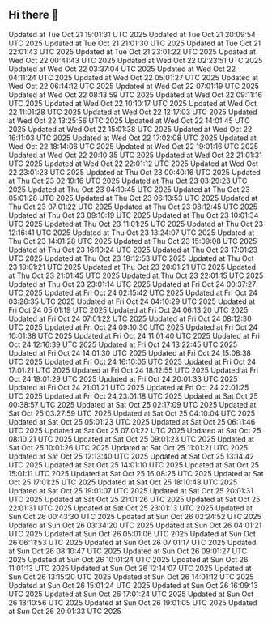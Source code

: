## Hi there 👋

<!--
**0prescu/0prescu** is a ✨ _special_ ✨ repository because its `README.md` (this file) appears on your GitHub profile.

Here are some ideas to get you started:

- 🔭 I’m currently working on ...
- 🌱 I’m currently learning ...
- 👯 I’m looking to collaborate on ...
- 🤔 I’m looking for help with ...
- 💬 Ask me about ...
- 📫 How to reach me: ...
- 😄 Pronouns: ...
- ⚡ Fun fact: ...
-->
Updated at Tue Oct 21 19:01:31 UTC 2025
Updated at Tue Oct 21 20:09:54 UTC 2025
Updated at Tue Oct 21 21:01:30 UTC 2025
Updated at Tue Oct 21 22:01:43 UTC 2025
Updated at Tue Oct 21 23:01:22 UTC 2025
Updated at Wed Oct 22 00:41:43 UTC 2025
Updated at Wed Oct 22 02:23:51 UTC 2025
Updated at Wed Oct 22 03:37:04 UTC 2025
Updated at Wed Oct 22 04:11:24 UTC 2025
Updated at Wed Oct 22 05:01:27 UTC 2025
Updated at Wed Oct 22 06:14:12 UTC 2025
Updated at Wed Oct 22 07:01:19 UTC 2025
Updated at Wed Oct 22 08:13:59 UTC 2025
Updated at Wed Oct 22 09:11:16 UTC 2025
Updated at Wed Oct 22 10:10:17 UTC 2025
Updated at Wed Oct 22 11:01:28 UTC 2025
Updated at Wed Oct 22 12:17:03 UTC 2025
Updated at Wed Oct 22 13:25:56 UTC 2025
Updated at Wed Oct 22 14:01:45 UTC 2025
Updated at Wed Oct 22 15:01:38 UTC 2025
Updated at Wed Oct 22 16:11:03 UTC 2025
Updated at Wed Oct 22 17:02:08 UTC 2025
Updated at Wed Oct 22 18:14:06 UTC 2025
Updated at Wed Oct 22 19:01:16 UTC 2025
Updated at Wed Oct 22 20:10:35 UTC 2025
Updated at Wed Oct 22 21:01:31 UTC 2025
Updated at Wed Oct 22 22:01:12 UTC 2025
Updated at Wed Oct 22 23:01:23 UTC 2025
Updated at Thu Oct 23 00:40:16 UTC 2025
Updated at Thu Oct 23 02:19:16 UTC 2025
Updated at Thu Oct 23 03:29:23 UTC 2025
Updated at Thu Oct 23 04:10:45 UTC 2025
Updated at Thu Oct 23 05:01:28 UTC 2025
Updated at Thu Oct 23 06:13:53 UTC 2025
Updated at Thu Oct 23 07:01:22 UTC 2025
Updated at Thu Oct 23 08:12:45 UTC 2025
Updated at Thu Oct 23 09:10:19 UTC 2025
Updated at Thu Oct 23 10:01:34 UTC 2025
Updated at Thu Oct 23 11:01:25 UTC 2025
Updated at Thu Oct 23 12:16:41 UTC 2025
Updated at Thu Oct 23 13:24:07 UTC 2025
Updated at Thu Oct 23 14:01:28 UTC 2025
Updated at Thu Oct 23 15:09:08 UTC 2025
Updated at Thu Oct 23 16:10:24 UTC 2025
Updated at Thu Oct 23 17:01:23 UTC 2025
Updated at Thu Oct 23 18:12:53 UTC 2025
Updated at Thu Oct 23 19:01:21 UTC 2025
Updated at Thu Oct 23 20:01:21 UTC 2025
Updated at Thu Oct 23 21:01:45 UTC 2025
Updated at Thu Oct 23 22:01:15 UTC 2025
Updated at Thu Oct 23 23:01:14 UTC 2025
Updated at Fri Oct 24 00:37:27 UTC 2025
Updated at Fri Oct 24 02:15:42 UTC 2025
Updated at Fri Oct 24 03:26:35 UTC 2025
Updated at Fri Oct 24 04:10:29 UTC 2025
Updated at Fri Oct 24 05:01:19 UTC 2025
Updated at Fri Oct 24 06:13:20 UTC 2025
Updated at Fri Oct 24 07:01:22 UTC 2025
Updated at Fri Oct 24 08:12:30 UTC 2025
Updated at Fri Oct 24 09:10:30 UTC 2025
Updated at Fri Oct 24 10:01:38 UTC 2025
Updated at Fri Oct 24 11:01:40 UTC 2025
Updated at Fri Oct 24 12:16:39 UTC 2025
Updated at Fri Oct 24 13:22:45 UTC 2025
Updated at Fri Oct 24 14:01:30 UTC 2025
Updated at Fri Oct 24 15:08:38 UTC 2025
Updated at Fri Oct 24 16:10:05 UTC 2025
Updated at Fri Oct 24 17:01:21 UTC 2025
Updated at Fri Oct 24 18:12:55 UTC 2025
Updated at Fri Oct 24 19:01:29 UTC 2025
Updated at Fri Oct 24 20:01:33 UTC 2025
Updated at Fri Oct 24 21:01:21 UTC 2025
Updated at Fri Oct 24 22:01:25 UTC 2025
Updated at Fri Oct 24 23:01:18 UTC 2025
Updated at Sat Oct 25 00:38:57 UTC 2025
Updated at Sat Oct 25 02:17:09 UTC 2025
Updated at Sat Oct 25 03:27:59 UTC 2025
Updated at Sat Oct 25 04:10:04 UTC 2025
Updated at Sat Oct 25 05:01:23 UTC 2025
Updated at Sat Oct 25 06:11:46 UTC 2025
Updated at Sat Oct 25 07:01:22 UTC 2025
Updated at Sat Oct 25 08:10:21 UTC 2025
Updated at Sat Oct 25 09:01:23 UTC 2025
Updated at Sat Oct 25 10:01:26 UTC 2025
Updated at Sat Oct 25 11:01:21 UTC 2025
Updated at Sat Oct 25 12:13:40 UTC 2025
Updated at Sat Oct 25 13:14:42 UTC 2025
Updated at Sat Oct 25 14:01:10 UTC 2025
Updated at Sat Oct 25 15:01:11 UTC 2025
Updated at Sat Oct 25 16:08:25 UTC 2025
Updated at Sat Oct 25 17:01:25 UTC 2025
Updated at Sat Oct 25 18:10:48 UTC 2025
Updated at Sat Oct 25 19:01:07 UTC 2025
Updated at Sat Oct 25 20:01:31 UTC 2025
Updated at Sat Oct 25 21:01:26 UTC 2025
Updated at Sat Oct 25 22:01:31 UTC 2025
Updated at Sat Oct 25 23:01:13 UTC 2025
Updated at Sun Oct 26 00:43:30 UTC 2025
Updated at Sun Oct 26 02:24:52 UTC 2025
Updated at Sun Oct 26 03:34:20 UTC 2025
Updated at Sun Oct 26 04:01:21 UTC 2025
Updated at Sun Oct 26 05:01:06 UTC 2025
Updated at Sun Oct 26 06:11:53 UTC 2025
Updated at Sun Oct 26 07:01:17 UTC 2025
Updated at Sun Oct 26 08:10:47 UTC 2025
Updated at Sun Oct 26 09:01:27 UTC 2025
Updated at Sun Oct 26 10:01:24 UTC 2025
Updated at Sun Oct 26 11:01:13 UTC 2025
Updated at Sun Oct 26 12:14:07 UTC 2025
Updated at Sun Oct 26 13:15:20 UTC 2025
Updated at Sun Oct 26 14:01:12 UTC 2025
Updated at Sun Oct 26 15:01:24 UTC 2025
Updated at Sun Oct 26 16:09:13 UTC 2025
Updated at Sun Oct 26 17:01:24 UTC 2025
Updated at Sun Oct 26 18:10:56 UTC 2025
Updated at Sun Oct 26 19:01:05 UTC 2025
Updated at Sun Oct 26 20:01:33 UTC 2025
